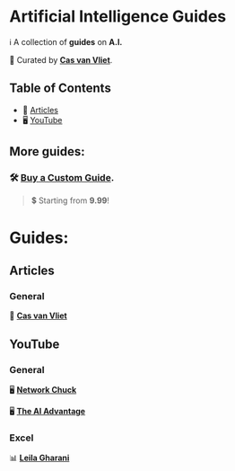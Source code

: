 # Artificial Intelligence Guides

ℹ️ A collection of **guides** on **A.I.**

👀 Curated by [**Cas van Vliet**](https://casvanvliet.substack.com).

## Table of Contents

- 📄 [Articles](#articles)
- 🖥️ [YouTube](#youtube)

## More guides:

### 🛠️ [**Buy a Custom Guide**](mailto:workcommunication@duck.com).
> 💲 Starting from **9.99**!

# Guides:
## Articles

### General
📄 [**Cas van Vliet**](https://casvanvliet.substack.com)

## YouTube
### General
🖥️ [**Network Chuck**](https://www.youtube.com/@NetworkChuck)

🖥️ [**The AI Advantage**](https://www.youtube.com/@aiadvantage)

### Excel
📊 [**Leila Gharani**](https://www.youtube.com/@LeilaGharani)
